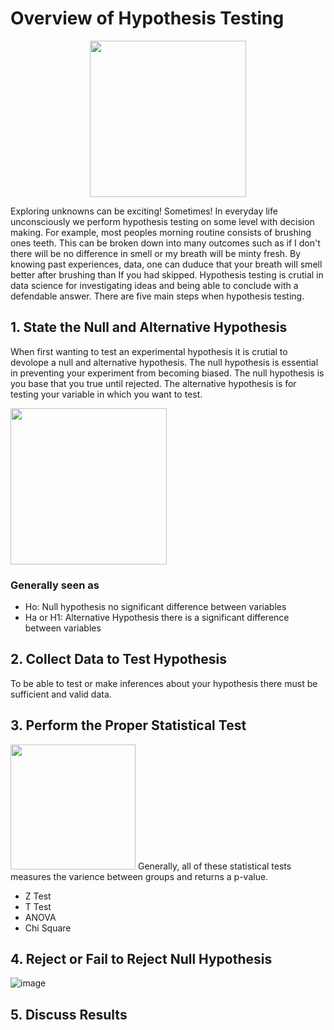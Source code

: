 # Overview of Hypothesis Testing

<p align="center">
  <img src="https://images.fatherly.com/wp-content/uploads/2021/01/indiana-jones-streaming-raiders-first-scene.jpg?q=65&enable=upscale&w=600" width="250"/> 

Exploring   unknowns can be exciting!  Sometimes!  In everyday life unconsciously we perform hypothesis testing on some level with decision making. For example, most peoples morning routine consists of brushing ones teeth.  This can be broken down into many outcomes such as if I don't there will be no difference in smell or my breath will be minty fresh.  By knowing past experiences, data, one can duduce that your breath will smell better after brushing than If you had skipped.  Hypothesis testing is crutial in data science for investigating ideas and being able to conclude with a defendable answer.  There are five main steps when hypothesis testing.

## 1. State the Null and Alternative Hypothesis

When first wanting to test an experimental hypothesis it is crutial to devolope a null and alternative hypothesis.  The null hypothesis is essential in preventing your experiment from becoming biased.  The null hypothesis is you base that you true until rejected.  The alternative hypothesis is for testing your variable in which you want to test.    

<img src="http://utee63lakop1ozmny1lmo13a-wpengine.netdna-ssl.com/files/newsletter/I-am-the-null-hypothesis.jpg" width="250"/>

### Generally seen as
- Ho: Null hypothesis no significant difference between variables
- Ha or H1: Alternative Hypothesis there is a significant difference between variables
  
## 2. Collect Data to Test Hypothesis
  
  To be able to test or make inferences about your hypothesis there must be sufficient and valid data. 
  
## 3. Perform the Proper Statistical Test
  
 <img src=https://compote.slate.com/images/4bb1d42b-e0d3-4bfa-9b85-103b63977542.jpg width="200"> Generally, all of these statistical tests measures the varience between groups and returns a p-value.  

- Z Test
- T Test
- ANOVA
- Chi Square

## 4. Reject or Fail to Reject Null Hypothesis
![image](https://user-images.githubusercontent.com/100227270/159238521-26e0bf91-a6b1-4ffa-9561-477164162b23.png)
## 5. Discuss Results
